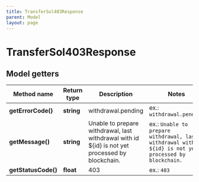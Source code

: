 ```yaml
---
title: TransferSol403Response
parent: Model
layout: page
---
```


# TransferSol403Response

## Model getters

Method name | Return type | Description | Notes
------------ | ------------- | ------------- | -------------
**getErrorCode()** | **string** | withdrawal.pending | ex.: `withdrawal.pending`
**getMessage()** | **string** | Unable to prepare withdrawal, last withdrawal with id ${id} is not yet processed by blockchain. | ex.: `Unable to prepare withdrawal, last withdrawal with id ${id} is not yet processed by blockchain.`
**getStatusCode()** | **float** | 403 | ex.: `403`

